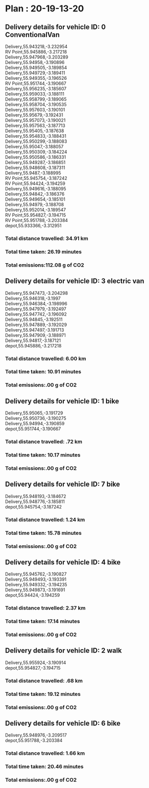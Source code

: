 # Plan : 20-19-13-20
## Delivery details for vehicle ID: 0 ConventionalVan 
Delivery,55.943218,-3.232954<br>RV Point,55.945886,-3.217218<br>Delivery,55.947968,-3.203289<br>Delivery,55.94958,-3.190896<br>Delivery,55.949505,-3.189854<br>Delivery,55.949729,-3.189411<br>Delivery,55.949355,-3.196526<br>RV Point,55.951744,-3.190667<br>Delivery,55.956235,-3.185607<br>Delivery,55.959033,-3.188111<br>Delivery,55.958799,-3.189065<br>Delivery,55.958704,-3.190535<br>Delivery,55.957603,-3.190101<br>Delivery,55.95679,-3.192431<br>Delivery,55.957073,-3.190021<br>Delivery,55.957563,-3.187713<br>Delivery,55.95405,-3.187638<br>Delivery,55.954833,-3.188431<br>Delivery,55.950299,-3.188083<br>Delivery,55.95047,-3.188057<br>Delivery,55.950309,-3.184224<br>Delivery,55.950586,-3.186331<br>Delivery,55.949287,-3.186851<br>Delivery,55.948608,-3.187311<br>Delivery,55.9487,-3.188995<br>RV Point,55.945754,-3.187242<br>RV Point,55.94424,-3.194259<br>Delivery,55.949616,-3.188095<br>Delivery,55.94842,-3.186376<br>Delivery,55.949654,-3.185101<br>Delivery,55.94979,-3.188708<br>Delivery,55.952014,-3.189547<br>RV Point,55.954827,-3.194715<br>RV Point,55.951788,-3.203384<br>depot,55.933366,-3.312951<br>
### Total distance travelled: 34.91 km 
### Total time taken: 26.19 minutes 
### Total emissions:112.08 g of CO2
## Delivery details for vehicle ID: 3 electric van 
Delivery,55.947473,-3.204298<br>Delivery,55.946318,-3.1997<br>Delivery,55.946384,-3.198996<br>Delivery,55.947979,-3.192497<br>Delivery,55.947742,-3.196092<br>Delivery,55.94845,-3.192511<br>Delivery,55.947889,-3.192029<br>Delivery,55.947497,-3.191713<br>Delivery,55.947909,-3.188971<br>Delivery,55.94817,-3.187121<br>depot,55.945886,-3.217218<br>
### Total distance travelled: 6.00 km 
### Total time taken: 10.91 minutes 
### Total emissions:.00 g of CO2
## Delivery details for vehicle ID: 1 bike 
Delivery,55.95065,-3.191729<br>Delivery,55.950736,-3.190275<br>Delivery,55.94994,-3.190859<br>depot,55.951744,-3.190667<br>
### Total distance travelled: .72 km 
### Total time taken: 10.17 minutes 
### Total emissions:.00 g of CO2
## Delivery details for vehicle ID: 7 bike 
Delivery,55.948193,-3.184672<br>Delivery,55.948776,-3.185811<br>depot,55.945754,-3.187242<br>
### Total distance travelled: 1.24 km 
### Total time taken: 15.78 minutes 
### Total emissions:.00 g of CO2
## Delivery details for vehicle ID: 4 bike 
Delivery,55.945762,-3.190827<br>Delivery,55.949493,-3.193391<br>Delivery,55.949332,-3.194235<br>Delivery,55.949873,-3.191691<br>depot,55.94424,-3.194259<br>
### Total distance travelled: 2.37 km 
### Total time taken: 17.14 minutes 
### Total emissions:.00 g of CO2
## Delivery details for vehicle ID: 2 walk 
Delivery,55.955924,-3.190914<br>depot,55.954827,-3.194715<br>
### Total distance travelled: .68 km 
### Total time taken: 19.12 minutes 
### Total emissions:.00 g of CO2
## Delivery details for vehicle ID: 6 bike 
Delivery,55.948976,-3.209517<br>depot,55.951788,-3.203384<br>
### Total distance travelled: 1.66 km 
### Total time taken: 20.46 minutes 
### Total emissions:.00 g of CO2
